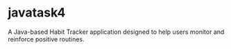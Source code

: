 # javatask4
A Java-based Habit Tracker application designed to help users monitor and reinforce positive routines.
